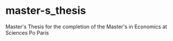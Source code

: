 # master-s_thesis
Master's Thesis for the completion of the Master's in Economics at Sciences Po Paris
